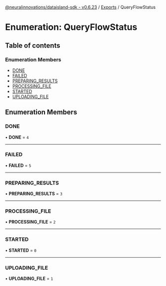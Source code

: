 [@neuralinnovations/dataisland-sdk - v0.6.23](../../README.md) / [Exports](../modules.md) / QueryFlowStatus

# Enumeration: QueryFlowStatus

## Table of contents

### Enumeration Members

- [DONE](QueryFlowStatus.md#done)
- [FAILED](QueryFlowStatus.md#failed)
- [PREPARING\_RESULTS](QueryFlowStatus.md#preparing_results)
- [PROCESSING\_FILE](QueryFlowStatus.md#processing_file)
- [STARTED](QueryFlowStatus.md#started)
- [UPLOADING\_FILE](QueryFlowStatus.md#uploading_file)

## Enumeration Members

### DONE

• **DONE** = ``4``

___

### FAILED

• **FAILED** = ``5``

___

### PREPARING\_RESULTS

• **PREPARING\_RESULTS** = ``3``

___

### PROCESSING\_FILE

• **PROCESSING\_FILE** = ``2``

___

### STARTED

• **STARTED** = ``0``

___

### UPLOADING\_FILE

• **UPLOADING\_FILE** = ``1``
